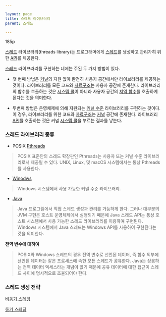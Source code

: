 ```yaml
---

layout: page
title: 스레드 라이브러리
parent: 스레드

---
```



185p

[스레드](스레드.md) 라이브러리(threads library)는 프로그래머에게 [스레드](스레드.md)를 생성하고 관리가히 위한 [API](API.md)를 제공한다.

[스레드](스레드.md) 라이브러리를 구현하는 데에는 주된 두 가지 방법이 있다.

* 첫 번째 방법은 [커널](커널.md)의 지원 없이 완전히 사용자 공간에서만 라이브러리를 제공하는 것이다.
라이브러리를 모든 코드와 [자료구조](자료구조.md)는 사용자 공간에 존재한다. 라이브러리의 함수를 호출하는 것은 [시스템 콜](시스템-콜.md)이 아니라 사용자 공간의 [지역 함수](지역-함수.md)를 호출하게 된다는 것을 의미한다.

* 두번째 방법은 운영체제에 의해 지원되는 [커널 수준](커널-수준.md) 라이브러리를 구현하는 것이다. 이 경우, 라이브러리를 위한 코드와 [자료구조](자료구조.md)는 [커널](커널.md) 공간에 존재한다. 라이브러리 [API](API.md)를 호출하는 것은 커널 [시스템 콜](시스템-콜.md)을 부르는 결과를 낳는다.

### 스레드 라이브러리 종류

* POSIX [Pthreads](Pthreads.md)

> POSIX 표준안의 스레드 확장판인 Pthreads는 사용자 또는 커널 수준 라이브러리로서 제공될 수 있다.
> UNIX, Linux, 및 macOS 시스템에서는 통상 Pthreads를 사용한다.

* [Winodws](Windows-스레드-라이브러리.md)

> Windows 시스템에서 사용 가능한 커널 수준 라이브러리.

* [Java](Java-스레드-라이브러리.md)

> Java 프로그램에서 직접 스레드 생성과 관리를 가능하게 한다.
> 그러나 대부분의 JVM 구현은 호스트 운영체제에서 실행되기 때문에 Java 스레드 API는 통상 호스트 시스템에서 사용 가능한 스레드 라이브러리를 이용하여 구현된다.
> Windows 시스템에서 Java 스레드는 Windows API를 사용하여 구현된다는 것을 의미한다.

**전역 변수에 대하여**

> POSIX와 Windows 스레드의 경우 전역 변수로 선언된 데이터, 즉 함수 외부에 선언된 데이터는 같은 프로세스에 속한 모든 스레드가 공유한다.
> Java는 상응하는 전역 데이터 엑세스라는 개념이 없기 때문에 공유 데이터에 대한 접근이 스레드 사이에 명시적으로 조율되어야 한다.

### 스레드 생성 전략

[비동기 스레딩](비동기-스레딩.md)

[동기 스레딩](동기-스레딩.md)